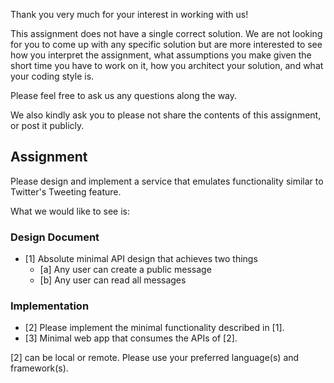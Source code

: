 Thank you very much for your interest in working with us!

This assignment does not have a single correct solution. We are not looking for you to come up with any specific solution but are more interested to see how you interpret the assignment, what assumptions you make given the short time you have to work on it, how you architect your solution, and what your coding style is. 

Please feel free to ask us any questions along the way.

We also kindly ask you to please not share the contents of this assignment, or post it publicly.

## Assignment

Please design and implement a service that emulates functionality similar to Twitter's Tweeting feature. 

What we would like to see is:

### Design Document

- [1] Absolute minimal API design that achieves two things
   - [a] Any user can create a public message
   - [b] Any user can read all messages

### Implementation

- [2] Please implement the minimal functionality described in [1].
- [3] Minimal web app that consumes the APIs of [2].

[2] can be local or remote.
Please use your preferred language(s) and framework(s).
